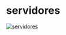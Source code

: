 # servidores

[![servidores](https://github.com/Rodslater/servidores/actions/workflows/main.yml/badge.svg)](https://github.com/Rodslater/servidores/actions/workflows/main.yml)
